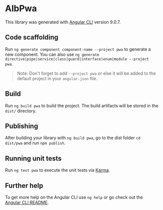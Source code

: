 # AlbPwa

This library was generated with [Angular CLI](https://github.com/angular/angular-cli) version 9.0.7.

## Code scaffolding

Run `ng generate component component-name --project pwa` to generate a new component. You can also use `ng generate directive|pipe|service|class|guard|interface|enum|module --project pwa`.
> Note: Don't forget to add `--project pwa` or else it will be added to the default project in your `angular.json` file. 

## Build

Run `ng build pwa` to build the project. The build artifacts will be stored in the `dist/` directory.

## Publishing

After building your library with `ng build pwa`, go to the dist folder `cd dist/pwa` and run `npm publish`.

## Running unit tests

Run `ng test pwa` to execute the unit tests via [Karma](https://karma-runner.github.io).

## Further help

To get more help on the Angular CLI use `ng help` or go check out the [Angular CLI README](https://github.com/angular/angular-cli/blob/master/README.md).
